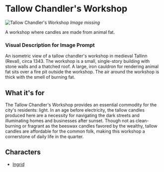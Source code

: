 # Tallow Chandler's Workshop

![Tallow Chandler's Workshop](../../assets/buildings/tallow_chandler.png)
*Image missing*

A workshop where candles are made from animal fat.

### Visual Description for Image Prompt

An isometric view of a tallow chandler's workshop in medieval Tallinn (Reval), circa 1343. The workshop is a small, single-story building with stone walls and a thatched roof. A large, iron cauldron for rendering animal fat sits over a fire pit outside the workshop. The air around the workshop is thick with the smell of burning fat.

## What it's for

The Tallow Chandler's Workshop provides an essential commodity for the city's residents: light. In an age before electricity, the tallow candles produced here are a necessity for navigating the dark streets and illuminating homes and businesses after sunset. Though not as clean-burning or fragrant as the beeswax candles favored by the wealthy, tallow candles are affordable for the common folk, making this workshop a cornerstone of daily life in the quarter.

## Characters

- [Ingrid](../../characters/workers_quarter/ingrid/ingrid.md)
